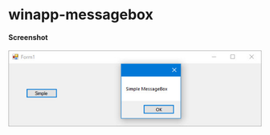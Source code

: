 # winapp-messagebox

#### Screenshot
![alt text](https://raw.githubusercontent.com/sumeta/winapp-messagebox/master/Screenshot.jpg "Screenshot")
